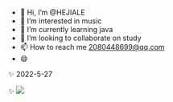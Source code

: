 - 👋 Hi, I’m @HEJIALE
- 👀 I’m interested in music
- 🌱 I’m currently learning java
- 💞️ I’m looking to collaborate on study
- 📫 How to reach me 2080448699@qq.com
- :smile:



✨ 2022-5-27
   
✨
![]([https://github.com/GameLovingRomeo/myPicture/blob/master/HAPPY_TIME/0806bb0e468c87ec2a686e55d6e7e02.png](https://gitee.com/iceBlackTeaAndGreenTea/systematic-learning/raw/master/Study/imgs/11.png))
<!---
GameLovingRomeo/GameLovingRomeo is a ✨ special ✨ repository because its `README.md` (this file) appears on your GitHub profile.
You can click the Preview link to take a look at your changes.
--->
